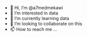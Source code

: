 - 👋 Hi, I’m @a7medmekawi
- 👀 I’m interested in data  
- 🌱 I’m currently learning data
- 💞️ I’m looking to collaborate on this
- 📫 How to reach me ...

<!---
a7medmekawi/a7medmekawi is a ✨ special ✨ repository because its `README.md` (this file) appears on your GitHub profile.
You can click the Preview link to take a look at your changes.
--->
